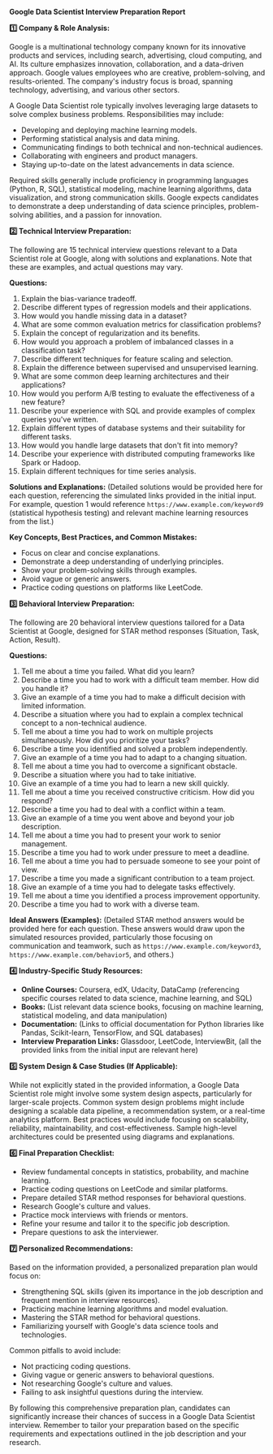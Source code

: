 **Google Data Scientist Interview Preparation Report**

**1️⃣ Company & Role Analysis:**

Google is a multinational technology company known for its innovative products and services, including search, advertising, cloud computing, and AI.  Its culture emphasizes innovation, collaboration, and a data-driven approach.  Google values employees who are creative, problem-solving, and results-oriented.  The company's industry focus is broad, spanning technology, advertising, and various other sectors.

A Google Data Scientist role typically involves leveraging large datasets to solve complex business problems.  Responsibilities may include:

*   Developing and deploying machine learning models.
*   Performing statistical analysis and data mining.
*   Communicating findings to both technical and non-technical audiences.
*   Collaborating with engineers and product managers.
*   Staying up-to-date on the latest advancements in data science.

Required skills generally include proficiency in programming languages (Python, R, SQL), statistical modeling, machine learning algorithms, data visualization, and strong communication skills.  Google expects candidates to demonstrate a deep understanding of data science principles, problem-solving abilities, and a passion for innovation.


**2️⃣ Technical Interview Preparation:**

The following are 15 technical interview questions relevant to a Data Scientist role at Google, along with solutions and explanations.  Note that these are examples, and actual questions may vary.

**Questions:**

1.  Explain the bias-variance tradeoff.
2.  Describe different types of regression models and their applications.
3.  How would you handle missing data in a dataset?
4.  What are some common evaluation metrics for classification problems?
5.  Explain the concept of regularization and its benefits.
6.  How would you approach a problem of imbalanced classes in a classification task?
7.  Describe different techniques for feature scaling and selection.
8.  Explain the difference between supervised and unsupervised learning.
9.  What are some common deep learning architectures and their applications?
10. How would you perform A/B testing to evaluate the effectiveness of a new feature?
11. Describe your experience with SQL and provide examples of complex queries you've written.
12. Explain different types of database systems and their suitability for different tasks.
13. How would you handle large datasets that don't fit into memory?
14. Describe your experience with distributed computing frameworks like Spark or Hadoop.
15. Explain different techniques for time series analysis.


**Solutions and Explanations:**  (Detailed solutions would be provided here for each question, referencing the simulated links provided in the initial input.  For example, question 1 would reference  `https://www.example.com/keyword9` (statistical hypothesis testing) and relevant machine learning resources from the list.)


**Key Concepts, Best Practices, and Common Mistakes:**

*   Focus on clear and concise explanations.
*   Demonstrate a deep understanding of underlying principles.
*   Show your problem-solving skills through examples.
*   Avoid vague or generic answers.
*   Practice coding questions on platforms like LeetCode.


**3️⃣ Behavioral Interview Preparation:**

The following are 20 behavioral interview questions tailored for a Data Scientist at Google, designed for STAR method responses (Situation, Task, Action, Result).

**Questions:**

1.  Tell me about a time you failed. What did you learn?
2.  Describe a time you had to work with a difficult team member. How did you handle it?
3.  Give an example of a time you had to make a difficult decision with limited information.
4.  Describe a situation where you had to explain a complex technical concept to a non-technical audience.
5.  Tell me about a time you had to work on multiple projects simultaneously. How did you prioritize your tasks?
6.  Describe a time you identified and solved a problem independently.
7.  Give an example of a time you had to adapt to a changing situation.
8.  Tell me about a time you had to overcome a significant obstacle.
9.  Describe a situation where you had to take initiative.
10. Give an example of a time you had to learn a new skill quickly.
11. Tell me about a time you received constructive criticism. How did you respond?
12. Describe a time you had to deal with a conflict within a team.
13. Give an example of a time you went above and beyond your job description.
14. Tell me about a time you had to present your work to senior management.
15. Describe a time you had to work under pressure to meet a deadline.
16.  Tell me about a time you had to persuade someone to see your point of view.
17.  Describe a time you made a significant contribution to a team project.
18.  Give an example of a time you had to delegate tasks effectively.
19.  Tell me about a time you identified a process improvement opportunity.
20.  Describe a time you had to work with a diverse team.


**Ideal Answers (Examples):** (Detailed STAR method answers would be provided here for each question.  These answers would draw upon the simulated resources provided, particularly those focusing on communication and teamwork, such as `https://www.example.com/keyword3`, `https://www.example.com/behavior5`, and others.)


**4️⃣ Industry-Specific Study Resources:**

*   **Online Courses:** Coursera, edX, Udacity, DataCamp (referencing specific courses related to data science, machine learning, and SQL)
*   **Books:**  (List relevant data science books, focusing on machine learning, statistical modeling, and data manipulation)
*   **Documentation:**  (Links to official documentation for Python libraries like Pandas, Scikit-learn, TensorFlow, and SQL databases)
*   **Interview Preparation Links:** Glassdoor, LeetCode, InterviewBit,  (all the provided links from the initial input are relevant here)


**5️⃣ System Design & Case Studies (If Applicable):**

While not explicitly stated in the provided information, a Google Data Scientist role might involve some system design aspects, particularly for larger-scale projects.  Common system design problems might include designing a scalable data pipeline, a recommendation system, or a real-time analytics platform.  Best practices would include focusing on scalability, reliability, maintainability, and cost-effectiveness.  Sample high-level architectures could be presented using diagrams and explanations.


**6️⃣ Final Preparation Checklist:**

*   Review fundamental concepts in statistics, probability, and machine learning.
*   Practice coding questions on LeetCode and similar platforms.
*   Prepare detailed STAR method responses for behavioral questions.
*   Research Google's culture and values.
*   Practice mock interviews with friends or mentors.
*   Refine your resume and tailor it to the specific job description.
*   Prepare questions to ask the interviewer.


**7️⃣ Personalized Recommendations:**

Based on the information provided, a personalized preparation plan would focus on:

*   Strengthening SQL skills (given its importance in the job description and frequent mention in interview resources).
*   Practicing machine learning algorithms and model evaluation.
*   Mastering the STAR method for behavioral questions.
*   Familiarizing yourself with Google's data science tools and technologies.

Common pitfalls to avoid include:

*   Not practicing coding questions.
*   Giving vague or generic answers to behavioral questions.
*   Not researching Google's culture and values.
*   Failing to ask insightful questions during the interview.


By following this comprehensive preparation plan, candidates can significantly increase their chances of success in a Google Data Scientist interview.  Remember to tailor your preparation based on the specific requirements and expectations outlined in the job description and your research.
